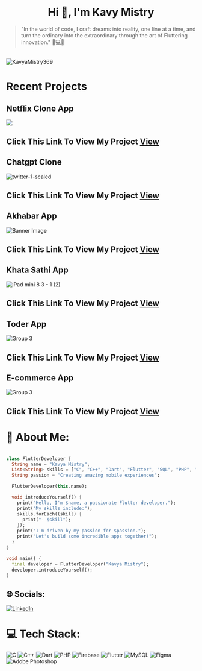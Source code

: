 
<h1 align="center">Hi 👋, I'm Kavy Mistry</h1>

>  "In the world of code, I craft dreams into reality, one line at a time, and turn the ordinary into the extraordinary through the art of Fluttering innovation." 🚀💻✨

##
<p align="left"> <img src="https://komarev.com/ghpvc/?username=iamjaygondaliya&label=Profile%20views&color=0e75b6&style=flat" alt="KavyaMistry369" /> </p>

# Recent Projects

## Netflix Clone App
![](https://github.com/KavyaMistry369/KavyaMistry369/assets/130814792/6364589f-9b7b-4173-a46d-072937e98917)
## Click This Link To View My Project  [View](https://github.com/KavyaMistry369/netflix_clone)



## Chatgpt Clone
![twitter-1-scaled](https://github.com/KavyaMistry369/KavyaMistry369/assets/130814792/185a3610-ea17-4a79-b857-7c62b3020b8a)
## Click This Link To View My Project  [View](https://github.com/KavyaMistry369/chatgpt_clone)



## Akhabar App
![Banner Image](https://github.com/KavyaMistry369/news_app/assets/130814792/3e2c1bf8-c550-470f-9c90-e2ebbc023420)
## Click This Link To View My Project  [View](https://github.com/KavyaMistry369/news_app)



## Khata Sathi App
![iPad mini 8 3 - 1 (2)](https://github.com/KavyaMistry369/khata_sathi/assets/130814792/72e235f3-81df-4f62-addd-caa7ba2de059)
## Click This Link To View My Project  [View](https://github.com/KavyaMistry369/khata_sathi)



## Toder App
![Group 3](https://github.com/KavyaMistry369/toder/assets/130814792/842ffc81-0e78-40bf-bb72-4037247c31be)
## Click This Link To View My Project  [View](https://github.com/KavyaMistry369/toder)



## E-commerce App
![Group 3](https://github.com/KavyaMistry369/e_com/assets/130814792/13971a5a-34da-4ac6-9093-83971046a655)
## Click This Link To View My Project [View](https://github.com/KavyaMistry369/e_com)

  
# 💫 About Me:

``` dart

class FlutterDeveloper {
  String name = "Kavya Mistry";
  List<String> skills = ["C", "C++", "Dart", "Flutter", "SQL", "PHP", "Figma", "Firebase", "Prompt Engineering"];
  String passion = "Creating amazing mobile experiences";

  FlutterDeveloper(this.name);

  void introduceYourself() {
    print("Hello, I'm $name, a passionate Flutter developer.");
    print("My skills include:");
    skills.forEach((skill) {
      print("- $skill");
    });
    print("I'm driven by my passion for $passion.");
    print("Let's build some incredible apps together!");
  }
}

void main() {
  final developer = FlutterDeveloper("Kavya Mistry");
  developer.introduceYourself();
}

```

## 🌐 Socials:
[![LinkedIn](https://img.shields.io/badge/LinkedIn-%230077B5.svg?logo=linkedin&logoColor=white)](https://www.linkedin.com/in/kavya-mistry-34572a252/)


# 💻 Tech Stack:
![C](https://img.shields.io/badge/c-%2300599C.svg?style=for-the-badge&logo=c&logoColor=white) ![C++](https://img.shields.io/badge/c++-%2300599C.svg?style=for-the-badge&logo=c%2B%2B&logoColor=white)  ![Dart](https://img.shields.io/badge/dart-%230175C2.svg?style=for-the-badge&logo=dart&logoColor=white) ![PHP](https://img.shields.io/badge/php-%23777BB4.svg?style=for-the-badge&logo=php&logoColor=white) ![Firebase](https://img.shields.io/badge/firebase-%23039BE5.svg?style=for-the-badge&logo=firebase) ![Flutter](https://img.shields.io/badge/Flutter-%2302569B.svg?style=for-the-badge&logo=Flutter&logoColor=white) ![MySQL](https://img.shields.io/badge/mysql-%2300f.svg?style=for-the-badge&logo=mysql&logoColor=white)	![Figma](https://img.shields.io/badge/figma-%23F24E1E.svg?style=for-the-badge&logo=figma&logoColor=white) ![Adobe Photoshop](https://img.shields.io/badge/adobephotoshop-%2331A8FF.svg?style=for-the-badge&logo=adobephotoshop&logoColor=white)



